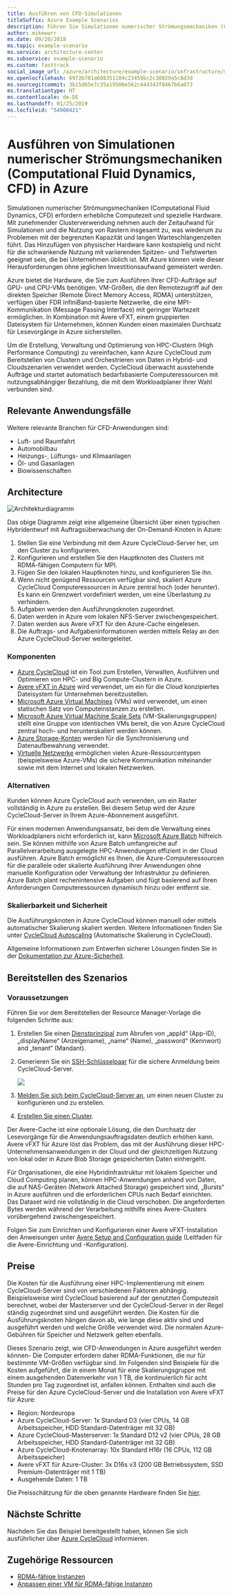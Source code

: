 ```yaml
---
title: Ausführen von CFD-Simulationen
titleSuffix: Azure Example Scenarios
description: Führen Sie Simulationen numerischer Strömungsmechaniken (Computational Fluid Dynamics, CFD) in Azure aus.
author: mikewarr
ms.date: 09/20/2018
ms.topic: example-scenario
ms.service: architecture-center
ms.subservice: example-scenario
ms.custom: fasttrack
social_image_url: /azure/architecture/example-scenario/infrastructure/media/architecture-hpc-cfd.png
ms.openlocfilehash: 6972b701a608351104c23459bc2c38029a5c8d3d
ms.sourcegitcommit: 3b15d65e7c35a19506e562c444343f8467b6a073
ms.translationtype: HT
ms.contentlocale: de-DE
ms.lasthandoff: 01/25/2019
ms.locfileid: "54908421"
---
```

# <a name="running-computational-fluid-dynamics-cfd-simulations-on-azure"></a>Ausführen von Simulationen numerischer Strömungsmechaniken (Computational Fluid Dynamics, CFD) in Azure

Simulationen numerischer Strömungsmechaniken (Computational Fluid Dynamics, CFD) erfordern erhebliche Computezeit und spezielle Hardware. Mit zunehmender Clusterverwendung nehmen auch der Zeitaufwand für Simulationen und die Nutzung von Rastern insgesamt zu, was wiederum zu Problemen mit der begrenzten Kapazität und langen Warteschlangenzeiten führt. Das Hinzufügen von physischer Hardware kann kostspielig und nicht für die schwankende Nutzung mit variierenden Spitzen- und Tiefstwerten geeignet sein, die bei Unternehmen üblich ist. Mit Azure können viele dieser Herausforderungen ohne jeglichen Investitionsaufwand gemeistert werden.

Azure bietet die Hardware, die Sie zum Ausführen Ihrer CFD-Aufträge auf GPU- und CPU-VMs benötigen. VM-Größen, die den Remotezugriff auf den direkten Speicher (Remote Direct Memory Access, RDMA) unterstützen, verfügen über FDR InfiniBand-basierte Netzwerke, die eine MPI-Kommunikation (Message Passing Interface) mit geringer Wartezeit ermöglichen. In Kombination mit Avere vFXT, einem gruppierten Dateisystem für Unternehmen, können Kunden einen maximalen Durchsatz für Lesevorgänge in Azure sicherstellen.

Um die Erstellung, Verwaltung und Optimierung von HPC-Clustern (High Performance Computing) zu vereinfachen, kann Azure CycleCloud zum Bereitstellen von Clustern und Orchestrieren von Daten in Hybrid- und Cloudszenarien verwendet werden. CycleCloud überwacht ausstehende Aufträge und startet automatisch bedarfsbasierte Computeressourcen mit nutzungsabhängiger Bezahlung, die mit dem Workloadplaner Ihrer Wahl verbunden sind.

## <a name="relevant-use-cases"></a>Relevante Anwendungsfälle

Weitere relevante Branchen für CFD-Anwendungen sind:

- Luft- und Raumfahrt
- Automobilbau
- Heizungs-, Lüftungs- und Klimaanlagen
- Öl- und Gasanlagen
- Biowissenschaften

## <a name="architecture"></a>Architecture

![Architekturdiagramm][architecture]

Das obige Diagramm zeigt eine allgemeine Übersicht über einen typischen Hybridentwurf mit Auftragsüberwachung der On-Demand-Knoten in Azure:

1. Stellen Sie eine Verbindung mit dem Azure CycleCloud-Server her, um den Cluster zu konfigurieren.
2. Konfigurieren und erstellen Sie den Hauptknoten des Clusters mit RDMA-fähigen Computern für MPI.
3. Fügen Sie den lokalen Hauptknoten hinzu, und konfigurieren Sie ihn.
4. Wenn nicht genügend Ressourcen verfügbar sind, skaliert Azure CycleCloud Computeressourcen in Azure zentral hoch (oder herunter). Es kann ein Grenzwert vordefiniert werden, um eine Überlastung zu verhindern.
5. Aufgaben werden den Ausführungsknoten zugeordnet.
6. Daten werden in Azure vom lokalen NFS-Server zwischengespeichert.
7. Daten werden aus Avere vFXT für den Azure-Cache eingelesen.
8. Die Auftrags- und Aufgabeninformationen werden mittels Relay an den Azure CycleCloud-Server weitergeleitet.

### <a name="components"></a>Komponenten

- [Azure CycleCloud][cyclecloud] ist ein Tool zum Erstellen, Verwalten, Ausführen und Optimieren von HPC- und Big Compute-Clustern in Azure.
- [Avere vFXT in Azure][avere] wird verwendet, um ein für die Cloud konzipiertes Dateisystem für Unternehmen bereitzustellen.
- [Microsoft Azure Virtual Machines][vms] (VMs) wird verwendet, um einen statischen Satz von Computeinstanzen zu erstellen.
- [Microsoft Azure Virtual Machine Scale Sets][vmss] (VM-Skalierungsgruppen) stellt eine Gruppe von identischen VMs bereit, die von Azure CycleCloud zentral hoch- und herunterskaliert werden können.
- [Azure Storage-Konten](/azure/storage/common/storage-introduction) werden für die Synchronisierung und Datenaufbewahrung verwendet.
- [Virtuelle Netzwerke](/azure/virtual-network/virtual-networks-overview) ermöglichen vielen Azure-Ressourcentypen (beispielsweise Azure-VMs) die sichere Kommunikation miteinander sowie mit dem Internet und lokalen Netzwerken.

### <a name="alternatives"></a>Alternativen

Kunden können Azure CycleCloud auch verwenden, um ein Raster vollständig in Azure zu erstellen. Bei diesem Setup wird der Azure CycleCloud-Server in Ihrem Azure-Abonnement ausgeführt.

Für einen modernen Anwendungsansatz, bei dem die Verwaltung eines Workloadplaners nicht erforderlich ist, kann [Microsoft Azure Batch][batch] hilfreich sein. Sie können mithilfe von Azure Batch umfangreiche auf Parallelverarbeitung ausgelegte HPC-Anwendungen effizient in der Cloud ausführen. Azure Batch ermöglicht es Ihnen, die Azure-Computeressourcen für die parallele oder skalierte Ausführung Ihrer Anwendungen ohne manuelle Konfiguration oder Verwaltung der Infrastruktur zu definieren. Azure Batch plant rechenintensive Aufgaben und fügt basierend auf Ihren Anforderungen Computeressourcen dynamisch hinzu oder entfernt sie.

### <a name="scalability-and-security"></a>Skalierbarkeit und Sicherheit

Die Ausführungsknoten in Azure CycleCloud können manuell oder mittels automatischer Skalierung skaliert werden. Weitere Informationen finden Sie unter [CycleCloud Autoscaling][cycle-scale] (Automatische Skalierung in CycleCloud).

Allgemeine Informationen zum Entwerfen sicherer Lösungen finden Sie in der [Dokumentation zur Azure-Sicherheit][security].

## <a name="deploy-the-scenario"></a>Bereitstellen des Szenarios

### <a name="prerequisites"></a>Voraussetzungen

Führen Sie vor dem Bereitstellen der Resource Manager-Vorlage die folgenden Schritte aus:

1. Erstellen Sie einen [Dienstprinzipal][cycle-svcprin] zum Abrufen von „appId“ (App-ID), „displayName“ (Anzeigename), „name“ (Name), „password“ (Kennwort) and „tenant“ (Mandant).
2. Generieren Sie ein [SSH-Schlüsselpaar][cycle-ssh] für die sichere Anmeldung beim CycleCloud-Server.

    <!-- markdownlint-disable MD033 -->

    <a href="https://portal.azure.com/#create/Microsoft.Template/uri/https%3A%2F%2Fraw.githubusercontent.com%2FCycleCloudCommunity%2Fcyclecloud_arm%2Fmaster%2Fazuredeploy.json" target="_blank">
        <img src="https://azuredeploy.net/deploybutton.png"/>
    </a>

    <!-- markdownlint-enable MD033 -->

3. [Melden Sie sich beim CycleCloud-Server an][cycle-login], um einen neuen Cluster zu konfigurieren und zu erstellen.
4. [Erstellen Sie einen Cluster][cycle-create].

Der Avere-Cache ist eine optionale Lösung, die den Durchsatz der Lesevorgänge für die Anwendungsauftragsdaten deutlich erhöhen kann. Avere vFXT für Azure löst das Problem, das mit der Ausführung dieser HPC-Unternehmensanwendungen in der Cloud und der gleichzeitigen Nutzung von lokal oder in Azure Blob Storage gespeicherten Daten einhergeht.

Für Organisationen, die eine Hybridinfrastruktur mit lokalem Speicher und Cloud Computing planen, können HPC-Anwendungen anhand von Daten, die auf NAS-Geräten (Network Attached Storage) gespeichert sind, „Bursts“ in Azure ausführen und die erforderlichen CPUs nach Bedarf einrichten. Das Dataset wird nie vollständig in die Cloud verschoben. Die angeforderten Bytes werden während der Verarbeitung mithilfe eines Avere-Clusters vorübergehend zwischengespeichert.

Folgen Sie zum Einrichten und Konfigurieren einer Avere vFXT-Installation den Anweisungen unter [Avere Setup and Configuration guide][avere] (Leitfaden für die Avere-Einrichtung und -Konfiguration).

## <a name="pricing"></a>Preise

Die Kosten für die Ausführung einer HPC-Implementierung mit einem CycleCloud-Server sind von verschiedenen Faktoren abhängig. Beispielsweise wird CycleCloud basierend auf der genutzten Computezeit berechnet, wobei der Masterserver und der CycleCloud-Server in der Regel ständig zugeordnet sind und ausgeführt werden. Die Kosten für die Ausführungsknoten hängen davon ab, wie lange diese aktiv sind und ausgeführt werden und welche Größe verwendet wird. Die normalen Azure-Gebühren für Speicher und Netzwerk gelten ebenfalls.

Dieses Szenario zeigt, wie CFD-Anwendungen in Azure ausgeführt werden können- Die Computer erfordern daher RDMA-Funktionen, die nur für bestimmte VM-Größen verfügbar sind. Im Folgenden sind Beispiele für die Kosten aufgeführt, die in einem Monat für eine Skalierungsgruppe mit einem ausgehenden Datenverkehr von 1 TB, die kontinuierlich für acht Stunden pro Tag zugeordnet ist, anfallen können. Enthalten sind auch die Preise für den Azure CycleCloud-Server und die Installation von Avere vFXT für Azure:

- Region: Nordeuropa
- Azure CycleCloud-Server: 1x Standard D3 (vier CPUs, 14 GB Arbeitsspeicher, HDD Standard-Datenträger mit 32 GB)
- Azure CycleCloud-Masterserver: 1x Standard D12 v2 (vier CPUs, 28 GB Arbeitsspeicher, HDD Standard-Datenträger mit 32 GB)
- Azure CycleCloud-Knotenarray: 10x Standard H16r (16 CPUs, 112 GB Arbeitsspeicher)
- Avere vFXT für Azure-Cluster: 3x D16s v3 (200 GB Betriebssystem, SSD Premium-Datenträger mit 1 TB)
- Ausgehende Daten: 1 TB

Die Preisschätzung für die oben genannte Hardware finden Sie [hier][pricing].

## <a name="next-steps"></a>Nächste Schritte

Nachdem Sie das Beispiel bereitgestellt haben, können Sie sich ausführlicher über [Azure CycleCloud][cyclecloud] informieren.

## <a name="related-resources"></a>Zugehörige Ressourcen

- [RDMA-fähige Instanzen][rdma]
- [Anpassen einer VM für RDMA-fähige Instanzen][rdma-custom]

<!-- links -->
[architecture]: ./media/architecture-hpc-cfd.png
[calculator]: https://azure.com/e/
[availability]: /azure/architecture/checklist/availability
[resource-groups]: /azure/azure-resource-manager/resource-group-overview
[resiliency]: /azure/architecture/resiliency/
[security]: /azure/security/
[scalability]: /azure/architecture/checklist/scalability
[vmss]: /azure/virtual-machine-scale-sets/overview
[cyclecloud]: /azure/cyclecloud/
[rdma]: /azure/virtual-machines/windows/sizes-hpc#rdma-capable-instances
[gpu]: /azure/virtual-machines/windows/sizes-gpu
[hpcsizes]: /azure/virtual-machines/windows/sizes-hpc
[vms]: /azure/virtual-machines/
[low-pri]: /azure/virtual-machine-scale-sets/virtual-machine-scale-sets-use-low-priority
[batch]: /azure/batch/
[avere]: https://github.com/Azure/Avere/blob/master/README.md
[cycle-prereq]: /azure/cyclecloud/quickstart-install-cyclecloud#prerequisites
[cycle-svcprin]: /azure/cyclecloud/quickstart-install-cyclecloud#service-principal
[cycle-ssh]: /azure/cyclecloud/quickstart-install-cyclecloud#ssh-keypair
[cycle-login]: /azure/cyclecloud/quickstart-install-cyclecloud#log-into-the-cyclecloud-application-server
[cycle-create]: /azure/cyclecloud/quickstart-create-and-run-cluster
[rdma]: /azure/virtual-machines/windows/sizes-hpc#rdma-capable-instances
[rdma-custom]: /azure/virtual-machines/linux/classic/rdma-cluster#customize-the-vm
[pricing]: https://azure.com/e/53030a04a2ab47a289156e2377a4247a
[cycle-scale]: /azure/cyclecloud/autoscale
